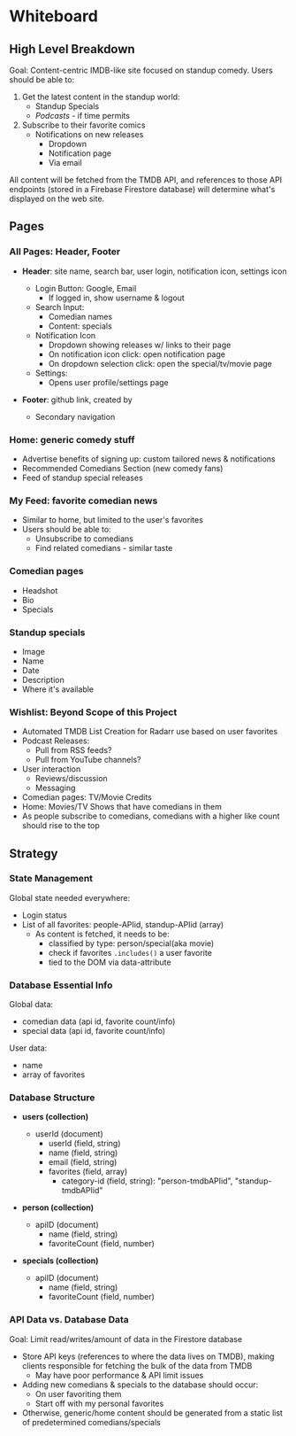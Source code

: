 # Whiteboard

## High Level Breakdown

Goal: Content-centric IMDB-like site focused on standup comedy. Users should be able to:

1. Get the latest content in the standup world:
   - Standup Specials
   - _Podcasts_ - if time permits
2. Subscribe to their favorite comics
   - Notifications on new releases
     - Dropdown
     - Notification page
     - Via email

All content will be fetched from the TMDB API, and references to those API endpoints (stored in a Firebase Firestore database) will determine what's displayed on the web site.

## Pages

### All Pages: Header, Footer

- **Header**: site name, search bar, user login, notification icon, settings icon

  - Login Button: Google, Email
    - If logged in, show username & logout
  - Search Input:
    - Comedian names
    - Content: specials
  - Notification Icon
    - Dropdown showing releases w/ links to their page
    - On notification icon click: open notification page
    - On dropdown selection click: open the special/tv/movie page
  - Settings:
    - Opens user profile/settings page

- **Footer**: github link, created by
  - Secondary navigation

### Home: generic comedy stuff

- Advertise benefits of signing up: custom tailored news & notifications
- Recommended Comedians Section (new comedy fans)
- Feed of standup special releases

### My Feed: favorite comedian news

- Similar to home, but limited to the user's favorites
- Users should be able to:
  - Unsubscribe to comedians
  - Find related comedians - similar taste

### Comedian pages

- Headshot
- Bio
- Specials

### Standup specials

- Image
- Name
- Date
- Description
- Where it's available

### Wishlist: Beyond Scope of this Project

- Automated TMDB List Creation for Radarr use based on user favorites
- Podcast Releases:
  - Pull from RSS feeds?
  - Pull from YouTube channels?
- User interaction
  - Reviews/discussion
  - Messaging
- Comedian pages: TV/Movie Credits
- Home: Movies/TV Shows that have comedians in them
- As people subscribe to comedians, comedians with a higher like count should rise to the top

## Strategy

### State Management

Global state needed everywhere:

- Login status
- List of all favorites: people-APIid, standup-APIid (array)
  - As content is fetched, it needs to be:
    - classified by type: person/special(aka movie)
    - check if favorites `.includes()` a user favorite
    - tied to the DOM via data-attribute

### Database Essential Info

Global data:

- comedian data (api id, favorite count/info)
- special data (api id, favorite count/info)

User data:

- name
- array of favorites

### Database Structure

- **users (collection)**

  - userId (document)
    - userId (field, string)
    - name (field, string)
    - email (field, string)
    - favorites (field, array)
      - category-id (field, string): "person-tmdbAPIid", "standup-tmdbAPIid"

- **person (collection)**

  - apiID (document)
    - name (field, string)
    - favoriteCount (field, number)

- **specials (collection)**

  - apiID (document)
    - name (field, string)
    - favoriteCount (field, number)

### API Data vs. Database Data

Goal: Limit read/writes/amount of data in the Firestore database

- Store API keys (references to where the data lives on TMDB), making clients responsible for fetching the bulk of the data from TMDB
  - May have poor performance & API limit issues
- Adding new comedians & specials to the database should occur:
  - On user favoriting them
  - Start off with my personal favorites
- Otherwise, generic/home content should be generated from a static list of predetermined comedians/specials
